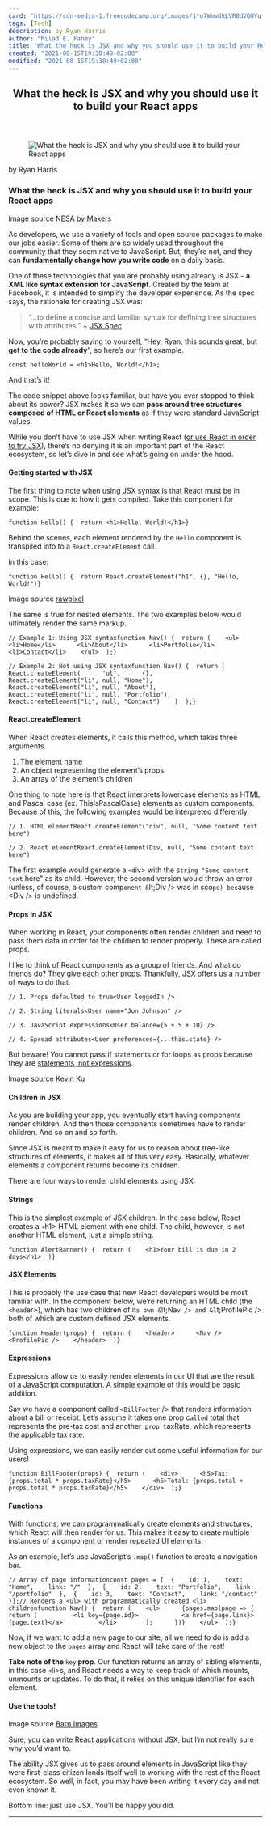 ```yaml
---
card: "https://cdn-media-1.freecodecamp.org/images/1*o7WmwGkLVR0dVQUYqfSBeg.jpeg"
tags: [Tech]
description: by Ryan Harris
author: "Milad E. Fahmy"
title: "What the heck is JSX and why you should use it to build your React apps"
created: "2021-08-15T19:38:49+02:00"
modified: "2021-08-15T19:38:49+02:00"
---
```

<div class="site-wrapper">
<main id="site-main" class="site-main outer">
<div class="inner">
<article class="post-full post tag-tech tag-programming tag-startup tag-javascript tag-react ">
<header class="post-full-header">
<h1 class="post-full-title">What the heck is JSX and why you should use it to build your React apps</h1>
</header>
<figure class="post-full-image">
<picture>
<source media="(max-width: 700px)" sizes="1px" srcset="data:image/gif;base64,R0lGODlhAQABAIAAAAAAAP///yH5BAEAAAAALAAAAAABAAEAAAIBRAA7 1w">
<source media="(min-width: 701px)" sizes="(max-width: 800px) 400px,
(max-width: 1170px) 700px,
1400px" srcset="https://cdn-media-1.freecodecamp.org/images/1*o7WmwGkLVR0dVQUYqfSBeg.jpeg 300w,
https://cdn-media-1.freecodecamp.org/images/1*o7WmwGkLVR0dVQUYqfSBeg.jpeg 600w,
https://cdn-media-1.freecodecamp.org/images/1*o7WmwGkLVR0dVQUYqfSBeg.jpeg 1000w,
https://cdn-media-1.freecodecamp.org/images/1*o7WmwGkLVR0dVQUYqfSBeg.jpeg 2000w">
<img onerror="this.style.display='none'" src="https://cdn-media-1.freecodecamp.org/images/1*o7WmwGkLVR0dVQUYqfSBeg.jpeg" alt="What the heck is JSX and why you should use it to build your React apps">
</picture>
</figure>
<section class="post-full-content">
<div class="post-content medium-migrated-article">
<p>by Ryan Harris</p>
<h1 id="what-the-heck-is-jsx-and-why-you-should-use-it-to-build-your-react-apps">What the heck is JSX and why you should use it to build your React apps</h1>
<figcaption>Image source <a href="https://unsplash.com/@nesabymakers" rel="noopener" target="_blank" title="">NESA by Makers</a></figcaption>
</figure>
<p>As developers, we use a variety of tools and open source packages to make our jobs easier. Some of them are so widely used throughout the community that they seem native to JavaScript. But, they’re not, and they can <strong>fundamentally change how you write code</strong> on a daily basis.</p>
<p>One of these technologies that you are probably using already is JSX - <strong>a XML like syntax extension for JavaScript</strong>. Created by the team at Facebook, it is intended to simplify the developer experience. As the spec says, the rationale for creating JSX was:</p>
<blockquote>“…to define a concise and familiar syntax for defining tree structures with attributes.” ~ <a href="https://facebook.github.io/jsx/" rel="noopener">JSX Spec</a></blockquote>
<p>Now, you’re probably saying to yourself, “Hey, Ryan, this sounds great, but <strong>get to the code already</strong>”, so here’s our first example.</p><pre><code>const helloWorld = &lt;h1&gt;Hello, World!&lt;/h1&gt;;</code></pre>
<p>And that’s it!</p>
<p>The code snippet above looks familiar, but have you ever stopped to think about its power? JSX makes it so we can <strong>pass around tree structures composed of HTML or React elements</strong> as if they were standard JavaScript values.</p>
<p>While you don’t have to use JSX when writing React (<a href="https://github.com/babel/babel/tree/master/packages/babel-plugin-syntax-jsx" rel="noopener">or use React in order to try JSX</a>), there’s no denying it is an important part of the React ecosystem, so let’s dive in and see what’s going on under the hood.</p>
<h4 id="getting-started-with-jsx">Getting started with JSX</h4>
<p>The first thing to note when using JSX syntax is that React must be in scope. This is due to how it gets compiled. Take this component for example:</p><pre><code>function Hello() {  return &lt;h1&gt;Hello, World!&lt;/h1&gt;}</code></pre>
<p>Behind the scenes, each element rendered by the <code>Hello</code> component is transpiled into to a <code>React.createElement</code> call.</p>
<p>In this case:</p><pre><code>function Hello() {  return React.createElement("h1", {}, "Hello, World!")}</code></pre>
<figcaption>Image source <a href="https://unsplash.com/@rawpixel" rel="noopener" target="_blank" title="">rawpixel</a></figcaption>
</figure>
<p>The same is true for nested elements. The two examples below would ultimately render the same markup.</p><pre><code>// Example 1: Using JSX syntaxfunction Nav() {  return (    &lt;ul&gt;      &lt;li&gt;Home&lt;/li&gt;      &lt;li&gt;About&lt;/li&gt;      &lt;li&gt;Portfolio&lt;/li&gt;      &lt;li&gt;Contact&lt;/li&gt;    &lt;/ul&gt;  );}</code></pre><pre><code>// Example 2: Not using JSX syntaxfunction Nav() {  return (    React.createElement(      "ul",      {},      React.createElement("li", null, "Home"),      React.createElement("li", null, "About"),      React.createElement("li", null, "Portfolio"),      React.createElement("li", null, "Contact")    )  );}</code></pre>
<h4 id="react-createelement">React.createElement</h4>
<p>When React creates elements, it calls this method, which takes three arguments.</p>
<ol>
<li>The element name</li>
<li>An object representing the element’s props</li>
<li>An array of the element’s children</li>
</ol>
<p>One thing to note here is that React interprets lowercase elements as HTML and Pascal case (ex. ThisIsPascalCase) elements as custom components. Because of this, the following examples would be interpreted differently.</p><pre><code>// 1. HTML elementReact.createElement("div", null, "Some content text here")</code></pre><pre><code>// 2. React elementReact.createElement(Div, null, "Some content text here")</code></pre>
<p>The first example would generate a <code>&lt;d</code>iv&gt; with the s<code>tring "Some content text</code> here" as its child. However, the second version would throw an error (unless, of course, a custom comp<code>onent &amp;</code>lt;Div /&gt; was in sco<code>pe) bec</code>ause &lt;Div /&gt; is undefined.</p>
<h4 id="props-in-jsx">Props in JSX</h4>
<p>When working in React, your components often render children and need to pass them data in order for the children to render properly. These are called props.</p>
<p>I like to think of React components as a group of friends. And what do friends do? They <a href="https://www.urbandictionary.com/define.php?term=props" rel="noopener">give each other props</a>. Thankfully, JSX offers us a number of ways to do that.</p><pre><code>// 1. Props defaulted to true&lt;User loggedIn /&gt;</code></pre><pre><code>// 2. String literals&lt;User name="Jon Johnson" /&gt;</code></pre><pre><code>// 3. JavaScript expressions&lt;User balance={5 + 5 + 10} /&gt;</code></pre><pre><code>// 4. Spread attributes&lt;User preferences={...this.state} /&gt;</code></pre>
<p>But beware! You cannot pass if statements or for loops as props because they are <a href="https://dev.to/promhize/javascript-in-depth-all-you-need-to-know-about-expressions-statements-and-expression-statements-5k2" rel="noopener">statements, not expressions</a>.</p>
<figcaption>Image source <a href="https://unsplash.com/@ikukevk" rel="noopener" target="_blank" title="">Kevin Ku</a></figcaption>
</figure>
<h4 id="children-in-jsx">Children in JSX</h4>
<p>As you are building your app, you eventually start having components render children. And then those components sometimes have to render children. And so on and so forth.</p>
<p>Since JSX is meant to make it easy for us to reason about tree-like structures of elements, it makes all of this very easy. Basically, whatever elements a component returns become its children.</p>
<p>There are four ways to render child elements using JSX:</p>
<h4 id="strings">Strings</h4>
<p>This is the simplest example of JSX children. In the case below, React creates a <code>&lt;</code>h1&gt; HTML element with one child. The child, however, is not another HTML element, just a simple string.</p><pre><code>function AlertBanner() {  return (    &lt;h1&gt;Your bill is due in 2 days&lt;/h1&gt;  )}</code></pre>
<h4 id="jsx-elements"><strong>JSX Elements</strong></h4>
<p>This is probably the use case that new React developers would be most familiar with. In the component below, we’re returning an HTML child (the <code>&lt;head</code>er&gt;), which has two children of it<code>s own &amp;</code>lt;Na<code>v /&gt; and &amp;l</code>t;ProfilePic /&gt; both of which are custom defined JSX elements.</p><pre><code>function Header(props) {  return (    &lt;header&gt;      &lt;Nav /&gt;      &lt;ProfilePic /&gt;    &lt;/header&gt;  )}</code></pre>
<h4 id="expressions"><strong>Expressions</strong></h4>
<p>Expressions allow us to easily render elements in our UI that are the result of a JavaScript computation. A simple example of this would be basic addition.</p>
<p>Say we have a component called <code>&lt;BillFooter</code> /&gt; that renders information about a bill or receipt. Let’s assume it takes one prop c<code>alled</code> total that represents the pre-tax cost and another<code> prop t</code>axRate, which represents the applicable tax rate.</p>
<p>Using expressions, we can easily render out some useful information for our users!</p><pre><code>function BillFooter(props) {  return (    &lt;div&gt;      &lt;h5&gt;Tax: {props.total * props.taxRate}&lt;/h5&gt;      &lt;h5&gt;Total: {props.total + props.total * props.taxRate}&lt;/h5&gt;    &lt;/div&gt;  );}</code></pre>
<h4 id="functions"><strong>Functions</strong></h4>
<p>With functions, we can programmatically create elements and structures, which React will then render for us. This makes it easy to create multiple instances of a component or render repeated UI elements.</p>
<p>As an example, let’s use JavaScript’s <code>.map()</code> function to create a navigation bar.</p><pre><code>// Array of page informationconst pages = [  {    id: 1,    text: "Home",    link: "/"  },  {    id: 2,    text: "Portfolio",    link: "/portfolio"  },  {    id: 3,    text: "Contact",    link: "/contact"  }];// Renders a &lt;ul&gt; with programmatically created &lt;li&gt; childrenfunction Nav() {  return (    &lt;ul&gt;      {pages.map(page =&gt; {        return (          &lt;li key={page.id}&gt;            &lt;a href={page.link}&gt;{page.text}&lt;/a&gt;          &lt;/li&gt;        );      })}    &lt;/ul&gt;  );}</code></pre>
<p>Now, if we want to add a new page to our site, all we need to do is add a new object to the <code>pages</code> array and React will take care of the rest!</p>
<p><strong>Take note of the </strong><code>key</code><strong> prop</strong>. Our function returns an array of sibling elements, in this case <code>&lt;</code>li&gt;s, and React needs a way to keep track of which mounts, unmounts or updates. To do that, it relies on this unique identifier for each element.</p>
<h4 id="use-the-tools-">Use the tools!</h4>
<figcaption>Image source <a href="https://unsplash.com/@barnimages" rel="noopener" target="_blank" title="">Barn Images</a></figcaption>
</figure>
<p>Sure, you can write React applications without JSX, but I’m not really sure why you’d want to.</p>
<p>The ability JSX gives us to pass around elements in JavaScript like they were first-class citizen lends itself well to working with the rest of the React ecosystem. So well, in fact, you may have been writing it every day and not even known it.</p>
<p>Bottom line: just use JSX. You’ll be happy you did.</p>
</div>
<hr>
</section>
</article>
</div>
</main>
</div>
<!-- Google Tag Manager (noscript) -->
<!-- End Google Tag Manager (noscript) -->
